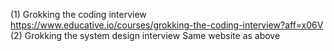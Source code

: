 (1) Grokking the coding interview 
    https://www.educative.io/courses/grokking-the-coding-interview?aff=x06V
(2) Grokking the system design interview
    Same website as above
    
    
